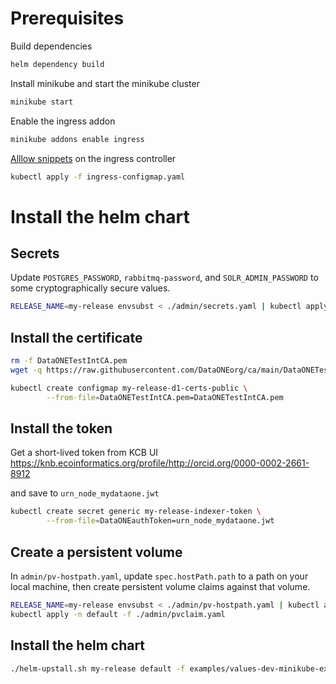 # Prerequisites

Build dependencies

```bash
helm dependency build
```

Install minikube and start the minikube cluster

```bash
minikube start
```

Enable the ingress addon

```bash
minikube addons enable ingress
```

[Alllow snippets](https://kubernetes.github.io/ingress-nginx/examples/customization/custom-headers/) on the ingress controller

```bash
kubectl apply -f ingress-configmap.yaml
```


# Install the helm chart


## Secrets

Update `POSTGRES_PASSWORD`, `rabbitmq-password`, and `SOLR_ADMIN_PASSWORD` to some cryptographically secure values.

```bash
RELEASE_NAME=my-release envsubst < ./admin/secrets.yaml | kubectl apply -n default -f -
```


## Install the certificate

```bash
rm -f DataONETestIntCA.pem
wget -q https://raw.githubusercontent.com/DataONEorg/ca/main/DataONETestIntCA/certs/DataONETestIntCA.pem
```

```bash
kubectl create configmap my-release-d1-certs-public \
        --from-file=DataONETestIntCA.pem=DataONETestIntCA.pem
```


## Install the token

Get a short-lived token from KCB UI <https://knb.ecoinformatics.org/profile/http://orcid.org/0000-0002-2661-8912>

and save to `urn_node_mydataone.jwt`

```bash
kubectl create secret generic my-release-indexer-token \
        --from-file=DataONEauthToken=urn_node_mydataone.jwt
```


## Create a persistent volume

In `admin/pv-hostpath.yaml`, update `spec.hostPath.path` to a path on your local machine, then create persistent volume claims against that volume.

```bash
RELEASE_NAME=my-release envsubst < ./admin/pv-hostpath.yaml | kubectl apply -n default -f -
kubectl apply -n default -f ./admin/pvclaim.yaml
```


## Install the helm chart

```bash
./helm-upstall.sh my-release default -f examples/values-dev-minikube-example.yaml
```
